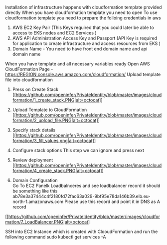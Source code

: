 Installation of infrastructure happens with cloudformation template provided directly 
When you have cloudformation template you need to open To use cloudformation template you need to prepare the folloing credentials in aws 

1. AWS EC2 Key Pair (This Keys required that you could later be able to access to EKS nodes and EC2 Services ) 
2. AWS API Administration Access Key  and Passport  (API Key is required for application to create infrastructure and access resources from EKS  )
3. Domain Name - You need to have front end domain name and api domain name 

When you have  template and all necessary variables ready 
Open AWS CloudFormation Page  - https://REGION.console.aws.amazon.com/cloudformation/ 
Upload template file into cloudformation 

1. Press on Create Stack 
[[https://github.com/openinfer/PrivateIdentity/blob/master/images/cloudformation/1_create_stack.PNG|alt=octocat]]
2. Upload Template to CloudFormation
[[https://github.com/openinfer/PrivateIdentity/blob/master/images/cloudformation/2_upload_file.PNG|alt=octocat]]
3. Specify stack details 
[[https://github.com/openinfer/PrivateIdentity/blob/master/images/cloudformation/3_fill_values.png|alt=octocat]]
4. Configure stack options
This step we can ignore and press next 
5. Review deployment
[[https://github.com/openinfer/PrivateIdentity/blob/master/images/cloudformation/4_create_stack.PNG|alt=octocat]]

6. Domain Configuration  
Go To EC2 Panelk Loadbalnceres and see loadbalancer record 
it should be something like this  
ab78e3a37444c4f2180fd72fac63a029-9bf95e78da146b39.elb.eu-north-1.amazonaws.com
Please use this record and point it in DNS as A record 

[[https://github.com/openinfer/PrivateIdentity/blob/master/images/cloudformation/7_LoadBalancer.PNG|alt=octocat]

SSH into EC2 Instance which is created with ClooudFormation and run the following command 
sudo kubectl get services -A 


